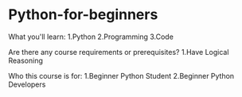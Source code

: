 # Python-for-beginners

What you'll learn: 
  1.Python
  2.Programming
  3.Code
  
  
Are there any course requirements or prerequisites? 
  1.Have Logical Reasoning
  
Who this course is for: 
 1.Beginner Python Student
 2.Beginner Python Developers
